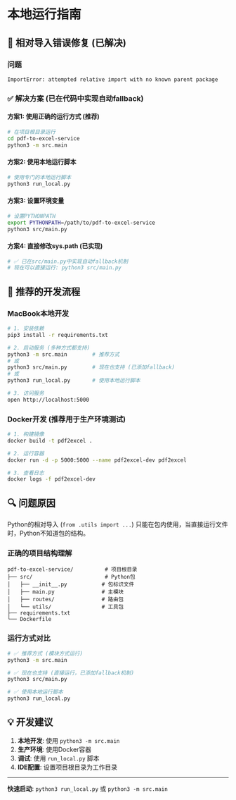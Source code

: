 # 本地运行指南

## 🚨 **相对导入错误修复** (已解决)

### 问题
```
ImportError: attempted relative import with no known parent package
```

### ✅ **解决方案** (已在代码中实现自动fallback)

#### 方案1: 使用正确的运行方式 (推荐)
```bash
# 在项目根目录运行
cd pdf-to-excel-service
python3 -m src.main
```

#### 方案2: 使用本地运行脚本
```bash
# 使用专门的本地运行脚本
python3 run_local.py
```

#### 方案3: 设置环境变量
```bash
# 设置PYTHONPATH
export PYTHONPATH=/path/to/pdf-to-excel-service
python3 src/main.py
```

#### 方案4: 直接修改sys.path (已实现)
```python
# ✅ 已在src/main.py中实现自动fallback机制
# 现在可以直接运行: python3 src/main.py
```

## 🎯 **推荐的开发流程**

### MacBook本地开发
```bash
# 1. 安装依赖
pip3 install -r requirements.txt

# 2. 启动服务 (多种方式都支持)
python3 -m src.main        # 推荐方式
# 或
python3 src/main.py        # 现在也支持 (已添加fallback)
# 或
python3 run_local.py       # 使用本地运行脚本

# 3. 访问服务
open http://localhost:5000
```

### Docker开发 (推荐用于生产环境测试)
```bash
# 1. 构建镜像
docker build -t pdf2excel .

# 2. 运行容器
docker run -d -p 5000:5000 --name pdf2excel-dev pdf2excel

# 3. 查看日志
docker logs -f pdf2excel-dev
```

## 🔍 **问题原因**

Python的相对导入 (`from .utils import ...`) 只能在包内使用，当直接运行文件时，Python不知道包的结构。

### 正确的项目结构理解
```
pdf-to-excel-service/          # 项目根目录
├── src/                       # Python包
│   ├── __init__.py           # 包标识文件
│   ├── main.py               # 主模块
│   ├── routes/               # 路由包
│   └── utils/                # 工具包
├── requirements.txt
└── Dockerfile
```

### 运行方式对比
```bash
# ✅ 推荐方式 (模块方式运行)
python3 -m src.main

# ✅ 现在也支持 (直接运行，已添加fallback机制)
python3 src/main.py

# ✅ 使用本地运行脚本
python3 run_local.py
```

## 💡 **开发建议**

1. **本地开发**: 使用 `python3 -m src.main`
2. **生产环境**: 使用Docker容器
3. **调试**: 使用 `run_local.py` 脚本
4. **IDE配置**: 设置项目根目录为工作目录

---

**快速启动**: `python3 run_local.py` 或 `python3 -m src.main`